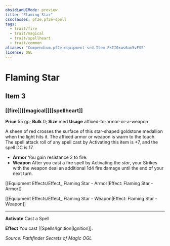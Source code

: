 ```yaml
---
obsidianUIMode: preview
title: "Flaming Star"
cssclasses: pf2e,pf2e-spell
tags:
  - trait/fire
  - trait/magical
  - trait/spellheart
  - trait/common
aliases: "Compendium.pf2e.equipment-srd.Item.FkII0xws6an5vFSS"
license: OGL
---
```

# Flaming Star
## Item 3
### [[fire]][[magical]][[spellheart]]


**Price** 55 gp; 
**Bulk** 0; **Size** med
**Usage** affixed-to-armor-or-a-weapon

A sheen of red crosses the surface of this star-shaped goldstone medallion when the light hits it. The affixed armor or weapon is warm to the touch. The spell attack roll of any spell cast by Activating this item is +7, and the spell DC is 17.

*   **Armor** You gain resistance 2 to fire.
*   **Weapon** After you cast a fire spell by Activating the _star_, your Strikes with the weapon deal an additional 1d4 fire damage until the end of your next turn.

[[Equipment Effects/Effect_ Flaming Star - Armor|Effect: Flaming Star - Armor]]

[[Equipment Effects/Effect_ Flaming Star - Weapon|Effect: Flaming Star - Weapon]]

* * *

**Activate** Cast a Spell

**Effect** You cast [[Spells/Ignition|Ignition]].

*Source: Pathfinder Secrets of Magic*
*OGL*
